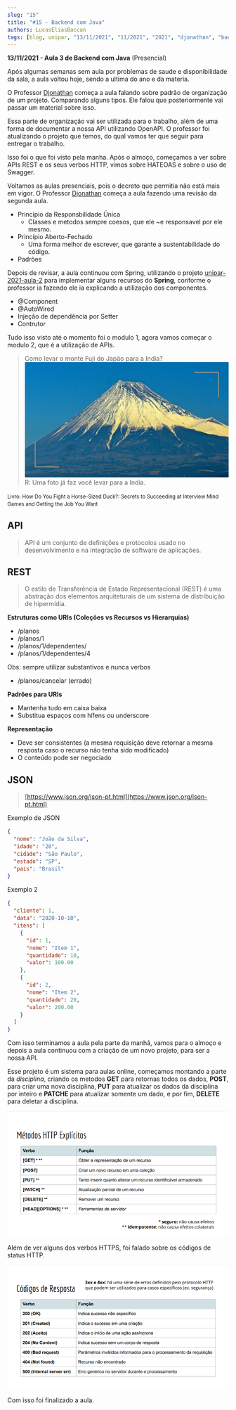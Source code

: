 ```yaml
---
slug: "15"
title: "#15 - Backend com Java"
authors: LucasEliasBaccan
tags: [blog, unipar, "13/11/2021", "11/2021", "2021", "djonathan", "backend com java", "presencial"]
---
```


**13/11/2021 - Aula 3 de Backend com Java** (Presencial)

Após algumas semanas sem aula por problemas de saude e disponibilidade da sala, a aula voltou hoje, sendo a ultima do ano e da materia. 

O Professor [Djonathan](/professores/djonathan) começa a aula falando sobre padrão de organização de um projeto. Comparando alguns tipos. Ele falou que posteriormente vai passar um material sobre isso.

Essa parte de organização vai ser utilizada para o trabalho, além de uma forma de documentar a nossa API utilizando OpenAPI. O professor foi atualizando o projeto que temos, do qual vamos ter que seguir para entregar o trabalho.

Isso foi o que foi visto pela manha. Após o almoço, começamos a ver sobre APIs REST e os seus verbos HTTP, vimos sobre HATEOAS e sobre o uso de Swagger.

Voltamos as aulas presenciais, pois o decreto que permitia não está mais em vigor. O Professor [Djonathan](/professores/djonathan) começa a aula fazendo uma revisão da segunda aula.

- Princípio da Responsbilidade Única
  - Classes e metodos sempre coesos, que ele ~e responsavel por ele mesmo.
- Princípio Aberto-Fechado
  - Uma forma melhor de escrever, que garante a sustentabilidade do código.
- Padrões

Depois de revisar, a aula continuou com Spring, utilizando o projeto [unipar-2021-aula-2](https://github.com/pos-unipar/unipar-2021-aula-2) para implementar alguns recursos do **Spring**, conforme o professor ia fazendo ele ia explicando a utilização dos componentes. 

- @Component
- @AutoWired
- Injeção de dependência por Setter
- Contrutor


Tudo isso visto até o momento foi o modulo 1, agora vamos começar o modulo 2, que é a utilização de APIs.

> Como levar o monte Fuji do Japão para a India?
![Monte Fuji](/docs/aula-14/imagem1.png)
R: Uma foto já faz você levar para a India.

<small>
Livro: How Do You Fight a Horse-Sized Duck?: Secrets to Succeeding at Interview Mind Games and Getting the Job You Want
</small>

## API

> API é um conjunto de definições e protocolos usado no desenvolvimento e na integração de software de aplicações.

## REST

> O estilo de Transferência de Estado Representacional (REST) é uma abstração dos elementos arquiteturais de um sistema de distribuição de hipermídia.

**Estruturas como URIs (Coleções vs Recursos vs Hierarquias)**  
- /planos
- /planos/1
- /planos/1/dependentes/
- /planos/1/dependentes/4

Obs: sempre utilizar substantivos e nunca verbos  
- /planos/cancelar (errado)

**Padrões para URIs**  
- Mantenha tudo em caixa baixa
- Substitua espaços com hífens ou underscore

**Representação**
- Deve ser consistentes (a mesma requisição deve retornar a mesma resposta caso o recurso não tenha sido modificado)
- O conteúdo pode ser negociado

## JSON
> [https://www.json.org/json-pt.html](https://www.json.org/json-pt.html)

Exemplo de JSON
```json
{
  "nome": "João da Silva",
  "idade": "20",
  "cidade": "São Paulo",
  "estado": "SP",
  "pais": "Brasil"
}
```
Exemplo 2
```json
{
  "cliente": 1,
  "data": "2020-10-10",
  "itens": [
    {
      "id": 1,
      "nome": "Item 1",
      "quantidade": 10,
      "valor": 100.00
    },
    {
      "id": 2,
      "nome": "Item 2",
      "quantidade": 20,
      "valor": 200.00
    }
  ]
}
```

Com isso terminamos a aula pela parte da manhã, vamos para o almoço e depois a aula continuou com a criação de um novo projeto, para ser a nossa API.

Esse projeto é um sistema para aulas online, começamos montando a parte da *disciplina*, criando os metodos **GET** para retornas todos os dados, **POST**, para criar uma nova disciplina, **PUT** para atualizar os dados da disciplina por inteiro e **PATCHE** para atualizar somente um dado, e por fim, **DELETE** para deletar a disciplina.

![Verbos HTTP](/docs/aula-14/imagem2.png)

Além de ver alguns dos verbos HTTPS, foi falado sobre os códigos de status HTTP.

![Status HTTP](/docs/aula-14/imagem3.png)

Com isso foi finalizado a aula.